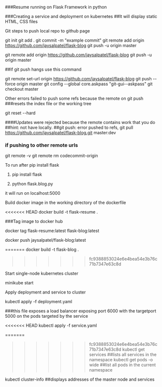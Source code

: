 ###Resume running on Flask Framework in python

###Creating a service and deployment on kubernetes
##It will display static HTML, CSS files


Git steps to push local repo to github page


git init 
git add .
git commit -m "example commit"
git remote add origin https://github.com/jaysalpatel/flask-blog
git push -u origin master

git remote add origin https://github.com/jaysalpatel/flask-blog
git push -u origin master


##if git push hangs use this command


git remote set-url origin https://github.com/jaysalpatel/flask-blog 
git push --force origin master
git config --global core.askpass "git-gui--askpass"
git checkout master


Other errors failed to push some refs because the remote on git push
###resets the index file or the working tree

git reset --hard


####Updates were rejected because the remote contains work that you do
##hint: not have locally.
##git push: error pushed to refs,
git pull https://github.com/jaysalpatel/flask-blog.git master:dev

### if pushing to other remote urls
git remote -v
git remote rm codecommit-origin


To run after pip install flask

1. pip install flask

2. python flask.blog.py

it will run on localhost:5000

Build docker image in the working directory of the dockerfile

<<<<<<< HEAD
docker build -t flask-resume .

###Tag image to docker hub

docker tag flask-resume:latest flask-blog:latest

docker push jaysalpatel/flask-blog:latest

=======
docker build -t flask-blog .
>>>>>>> fc9388853024e6e4bea54e3b76c71b7347e63c8d

Start single-node kubernetes cluster

minikube start

Apply deployment and service to cluster

kubectl apply -f deployment.yaml

###this file exposes a load balancer exposing port 6000 with the targetport 5000 on the pods targeted by the service

<<<<<<< HEAD
kubectl apply -f service.yaml

=======
>>>>>>> fc9388853024e6e4bea54e3b76c71b7347e63c8d
kubectl get services  ##lists all services in the namespace
kubectl get pods -o wide   ##list all pods in the current namespace

kubectl cluster-info  ##displays addresses of the master node and services
